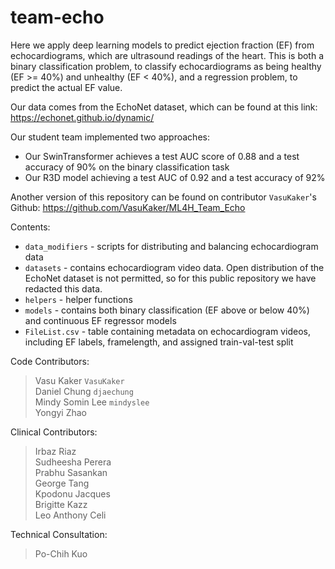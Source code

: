 # team-echo
Here we apply deep learning models to predict ejection fraction (EF) from echocardiograms, which are ultrasound readings of the heart. This is both a binary classification problem, to classify echocardiograms as being healthy (EF >= 40%) and unhealthy (EF < 40%), and a regression problem, to predict the actual EF value.

Our data comes from the EchoNet dataset, which can be found at this link: https://echonet.github.io/dynamic/

Our student team implemented two approaches:
* Our SwinTransformer achieves a test AUC score of 0.88 and a test accuracy of 90% on the binary classification task
* Our R3D model achieving a test AUC of 0.92 and a test accuracy of 92%

Another version of this repository can be found on contributor `VasuKaker`'s Github: https://github.com/VasuKaker/ML4H_Team_Echo

Contents:
* `data_modifiers` - scripts for distributing and balancing echocardiogram data
* `datasets` - contains echocardiogram video data. Open distribution of the EchoNet dataset is not permitted, so for this public repository we have redacted this data.
* `helpers` - helper functions
* `models` - contains both binary classification (EF above or below 40%) and continuous EF regressor models
* `FileList.csv` - table containing metadata on echocardiogram videos, including EF labels, framelength, and assigned train-val-test split

Code Contributors:
> Vasu Kaker `VasuKaker` <br /> Daniel Chung `djaechung` <br /> Mindy Somin Lee `mindyslee` <br /> Yongyi Zhao

Clinical Contributors:
> Irbaz Riaz <br /> Sudheesha Perera <br /> Prabhu Sasankan <br /> George Tang <br /> Kpodonu Jacques <br /> Brigitte Kazz <br /> Leo Anthony Celi

Technical Consultation:
> Po-Chih Kuo
